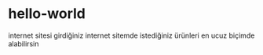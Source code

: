 # hello-world
internet sitesi
girdiğiniz internet sitemde istediğiniz ürünleri en ucuz biçimde alabilirsin

